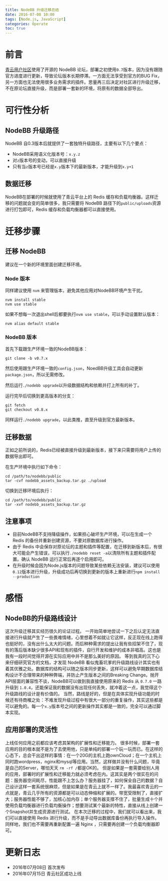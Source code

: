 ```yaml
---
title: NodeBB 升级迁移总结
date: 2016-07-08 10:00
tags: [Node.js, JavaScript]
categories: Operate
toc: true
---
```


# 前言

[青云用户社区](https://community.qingcloud.com/)使用了开源的 NodeBB 论坛，部署之初使用`0.7`版本，因为没有跟随官方进度进行更新，导致论坛版本长期停滞。一方面无法享受到官方的BUG Fix，另一方面也无法使用很多业务需求的插件。思量再三后决定对社区进行升级迁移，不在原论坛直接升级，而是部署一套新的环境，将原有的数据全部导出。

<!-- more -->

# 可行性分析

## NodeBB 升级路径

NodeBB 自0.3版本后就提供了一套独特升级路径，主要有以下几个要点：

- NodeBB采用语义化版本号：`x.y.z`
- 对`z`版本号的变动，可以直接升级
- 只有当`z`版本号已经是`x.y`版本下的最新版本，才能升级到`x.y+1`

## 数据迁移

NodeBB在部署的时候就使用了青云平台上的 Redis 缓存和负载均衡器。这样迁移的问题就会变的简单很多，我只需要将 NodeBB 路径下的`public/uploads`资源进行打包即可，Redis 缓存和负载均衡器都可以直接使用。

# 迁移步骤

## 迁移 NodeBB

建议在一个新的环境里面创建迁移环境。

### Node 版本

同样建议使用 `nvm` 来管理版本，避免其他应用对NodeBB环境产生干扰。

```
nvm install stable
nvm use stable
```

如果不想每一次退出shell后都要执行`nvm use stable`，可以手动设置默认版本：

```
nvm alias default stable
```

### NodeBB 版本

首先下载跟生产环境一致的NodeBB版本：

```
git clone -b v0.7.x 
```

然后使用跟生产环境一致的`config.json`，NoedBB升级工具会自动更新`package.json`，所以无需修改。

然后运行`./nodebb upgrade`以升级数据结构和依赖并打上所有的补丁。

运行完毕后切换到更高版本的分支：

```
git fetch
git checkout v0.8.x
```

同样运行`./nodebb upgrade`，以此类推，直至升级到官方最新版本。

## 迁移数据

正如之前所说的，Redis已经被直接升级到最新版本，接下来只需要将用户上传的数据导出即可。

在生产环境中执行如下命令：

```
cd /path/to/nodebb/public
tar -cvf nodebb_assets_backup.tar.gz ./upload
```

切换到迁移环境后执行：

```
cd /path/to/nodebb/public
tar -xvf nodebb_assets_backup.tar.gz
```

## 注意事项

- 目前NodeBB不支持降级操作，如果担心破坏生产环境，可以在生成一个 Redis 的备份并重新创建资源，不要对原数据库进行操作。
- 由于 Redis 中会保存对原论坛的主题和插件等配置，在迁移到新版本后，有很大可能会产生错误，可以执行`./nodebb reset -a`以清除所有主题和插件配置。确认 NodeBB 运行正常后再逐个启用即可。
- 在升级时候会因为Node.js版本的问题导致某些依赖无法安装，建议可以使用`0.12`版本进行升级，升级成功后再切换到更新的版本上重新进行`npm install --production`

# 感悟

## NodeBB的升级路线设计

这次升级迁移其实经历很久的论证过程。
一开始简单地尝试一下之后认定无法直接进行升级就产生了一些畏难情绪，心里想着不如就让它这样，反正现在线上跑得也挺好的，没有出什么太大的问题。而后种种需求的提出让我有些招架不住了，现有的落后版本缺少很多API和现有的插件，自行开发和维护的成本非唱高。这也是我有一段时间觉得开源在实际应用中并不是那么美好的原因。
等到我真的沉下心来仔细研究官方的文档，才发现 NodeBB 看似鬼畜坑爹的升级路线设计其实也有着其优雅之处。数据库的结构可以随之版本同步更新，这样可以避免早期数据库结构设计不合理带来的种种弊端，并防止产生版本之间的Breaking Change。抛开API层面的兼容性不谈，NodeBB可以做到我直接使用原来的 Redis 从 `0.7.0` 一路升级到 `1.0.4`，还能保证我的数据没有出现任何丢失，就冲着这一点，我觉得这个升级路线的设计是有价值的。
当然，路线是好的，但是在具体实现升级功能的时候还有待商榷之处：不难发现升级过程中有很大一部分的重复操作，其实这些都是可以避免的。每一个`x.y`版本号之间的更新操作其实都是一致的，完全可以通过脚本实现。

## 应用部署的灵活性

上线任何应用之前都应该考虑其架构的扩展性和迁移能力。
很多时候，部署一套应用的目的根本就不是为了去使用他，只是单纯的部署一个玩一玩而已。在这样的心态下，总会干出这样的事情：在一个20G的主机上跑ownCloud；在一个主机上同时跑wordpress，nginx和mysql等应用。当然，这样做并没有什么问题，毕竟是自己的Server，哪怕天天 `rm -rf /`都是OK的。
但是如果是一套需要给别人用的应用，部署时的扩展性和迁移能力就必须考虑在内。这其实是两个很实在的问题：服务器空间耗尽，性能跟不上怎么办？服务器挂了，如何保全自己的数据？自己设计这样一套系统很麻烦，但是如果是在青云上就不一样了。我最喜欢青云的一点就是，青云几乎所有的资源都是可以动态伸缩和扩展的。带宽受限制了，直接扩大；服务器性能不够了，加核心加内存；单个服务器支撑不住了，批量生成十个并使用负载均衡器进行负载均衡操作；想要测试某个最新的特性，直接从线上创建一个Snapshot并生成资源进行测试。
在本次迁移的过程中，我们就可以看出来，我们可以直接使用 Redis 进行升级，而不是手动导出数据库备份再执行导入操作。同样地，我们也不需要再重新配置一遍 Nginx ，只需要再创建一个负载均衡器即可。

# 更新日志

- 2016年07月08日 首次发布
- 2016年07月15日 青云社区成功上线
